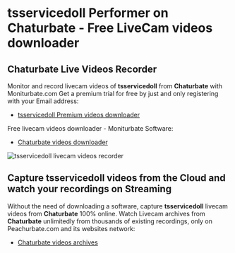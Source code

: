 # tsservicedoll Performer on Chaturbate - Free LiveCam videos downloader

## Chaturbate Live Videos Recorder

Monitor and record livecam videos of **tsservicedoll** from **Chaturbate** with Moniturbate.com
Get a premium trial for free by just and only registering with your Email address:
* [tsservicedoll Premium videos downloader](https://moniturbate.com/request-demo-licence-key.html)

Free livecam videos downloader - Moniturbate Software:
* [Chaturbate videos downloader](https://moniturbate.com/moniturbate-download-software.html)

![tsservicedoll livecam videos recorder](https://peachurnet.com/templates/moniturbate-software.png)


## Capture tsservicedoll videos from the Cloud and watch your recordings on Streaming

Without the need of downloading a software, capture **tsservicedoll** livecam videos from **Chaturbate** 100% online.
Watch Livecam archives from **Chaturbate** unlimitedly from thousands of existing recordings, only on Peachurbate.com and its websites network:
* [Chaturbate videos archives](https://peachurnet.com/)